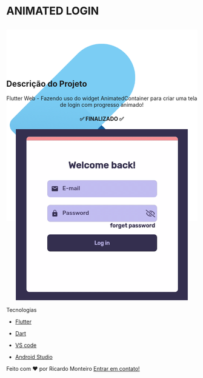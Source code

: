 

<body>
  <div class="container" style = "align-items:center;">  <h1>
        <div class="esquerda" style="  float: left;
            height: 100px;
            text-align: center;
            margin:auto;
            display: flex;
            flex-wrap: wrap;
            justify-content: center;
            flex-direction: column;
            text-align: center;">
        ANIMATED LOGIN
        </div>
    <div class="direita", style=" float:right;
               height: 100px;">
   <img alt="Logo" title="#myflutterproject" src="github/logo.svg" />
  </div>
        <div style="clear:both;"></div>
    </h1> </div>
</body>

## Descrição do Projeto
<p align="center">Flutter Web - Fazendo uso do widget AnimatedContainer para criar uma tela de login com progresso animado!</p>


<h4 align="center"> 
	✅  FINALIZADO  ✅
</h4>



<p align="center">

  <img  src="github/project-animateLogin.gif">
</p>

Tecnologias

-  [Flutter](https://flutter.dev/)
-  [Dart](https://dart.dev/)
-  [VS code](https://code.visualstudio.com/)

-  [Android Studio](https://developer.android.com/studio)



Feito com ♥ por Ricardo Monteiro  [Entrar em contato!](https://www.linkedin.com/in/ricardohmonteiro/)



